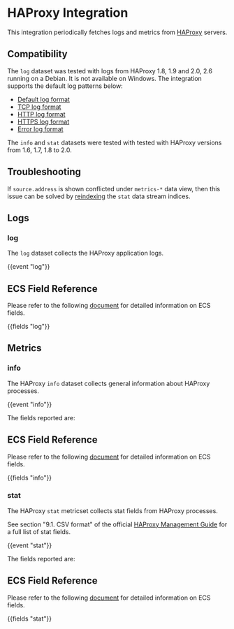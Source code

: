 # HAProxy Integration

This integration periodically fetches logs and metrics from [HAProxy](https://www.haproxy.org/) servers.

## Compatibility

The `log` dataset was tested with logs from HAProxy 1.8, 1.9 and 2.0, 2.6 running on a Debian. It is not available on Windows. 
The integration supports the default log patterns below:
* [Default log format](https://cbonte.github.io/haproxy-dconv/2.6/configuration.html#8.2.1)
* [TCP log format](https://cbonte.github.io/haproxy-dconv/2.6/configuration.html#8.2.2)
* [HTTP log format](https://cbonte.github.io/haproxy-dconv/2.6/configuration.html#8.2.3)
* [HTTPS log format](https://cbonte.github.io/haproxy-dconv/2.6/configuration.html#8.2.4)
* [Error log format](https://cbonte.github.io/haproxy-dconv/2.6/configuration.html#8.2.5)

The `info` and `stat` datasets were tested with tested with HAProxy versions from 1.6, 1.7, 1.8 to 2.0. 

## Troubleshooting

If `source.address` is shown conflicted under ``metrics-*`` data view, then this issue can be solved by [reindexing](https://www.elastic.co/guide/en/elasticsearch/reference/current/tsds-reindex.html) the `stat` data stream indices.

## Logs

### log

The `log` dataset collects the HAProxy application logs.

{{event "log"}}

## ECS Field Reference

Please refer to the following [document](https://www.elastic.co/guide/en/ecs/current/ecs-field-reference.html) for detailed information on ECS fields.

{{fields "log"}}


## Metrics

### info

The HAProxy `info` dataset collects general information about HAProxy processes.

{{event "info"}}

The fields reported are:

## ECS Field Reference

Please refer to the following [document](https://www.elastic.co/guide/en/ecs/current/ecs-field-reference.html) for detailed information on ECS fields.

{{fields "info"}}

### stat

The HAProxy `stat` metricset collects stat fields from HAProxy processes.

See section "9.1. CSV format" of the official [HAProxy Management Guide](http://www.haproxy.org/download/2.0/doc/management.txt) for a full list of stat fields.

{{event "stat"}}

The fields reported are:

## ECS Field Reference

Please refer to the following [document](https://www.elastic.co/guide/en/ecs/current/ecs-field-reference.html) for detailed information on ECS fields.

{{fields "stat"}}
